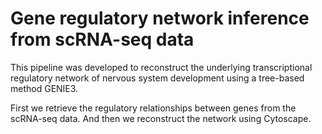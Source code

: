 # Gene regulatory network inference from scRNA-seq data
This pipeline was developed to reconstruct the underlying transcriptional regulatory network of nervous system development using a tree-based method GENIE3.

First we retrieve the regulatory relationships between genes from the scRNA-seq data. And then we reconstruct the network using Cytoscape.
